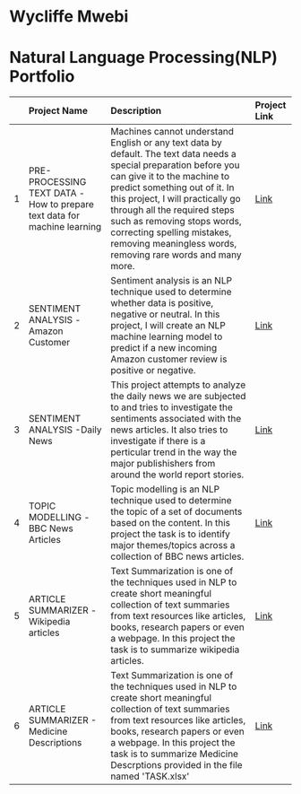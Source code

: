 # Wycliffe Mwebi
# Natural Language Processing(NLP) Portfolio

| | Project Name  | Description    | Project Link   | 
|---:|:-------------|:-----------|:------|
| 1 | PRE-PROCESSING TEXT DATA -How to prepare text data for machine learning   | Machines cannot understand English or any text data by default. The text data needs a special preparation before you can give it to the machine to predict something out of it. In this project, I will practically go through all the required steps such as removing stops words, correcting spelling mistakes, removing meaningless words, removing rare words and many more.   | [Link](https://github.com/Wycliffe-Mwebi/NLP-Portfolio/tree/main/01-PRE-PROCESSING%20TEXT%20DATA)  |                
| 2 | SENTIMENT ANALYSIS -Amazon Customer  | Sentiment analysis is an NLP technique used to determine whether data is positive, negative or neutral. In this project, I will create an NLP machine learning model to predict if a new incoming Amazon customer review is positive or negative.  | [Link](https://github.com/Wycliffe-Mwebi/NLP-Portfolio/tree/main/SENTIMENT%20ANALYSIS%20-Amazon%20Customer)   | 
| 3 |SENTIMENT ANALYSIS -Daily News  | This project attempts to analyze the daily news we are subjected to and tries to investigate the sentiments associated with the news articles. It also tries to investigate if there is a perticular trend in the way the major publishishers from around the world report stories.  | [Link](https://github.com/Wycliffe-Mwebi/NLP-Portfolio/tree/main/SENTIMENT%20ANALYSIS%20-Daily%20News)   | 
| 4 |TOPIC MODELLING -BBC News Articles | Topic modelling is an NLP technique used to determine the topic of a set of documents based on the content. In this project the task is to identify major themes/topics across a collection of BBC news articles.    | [Link](https://github.com/Wycliffe-Mwebi/NLP-Portfolio/tree/main/TOPIC%20MODELLING%20-BBC%20News)  | 
| 5 |ARTICLE SUMMARIZER -Wikipedia articles | Text Summarization is one of the techniques used in NLP to create short meaningful collection of text summaries from text resources like articles, books, research papers or even a webpage. In this project the task is to summarize wikipedia articles.    | [Link](https://github.com/Wycliffe-Mwebi/NLP-Portfolio/tree/main/ARTICLE%20SUMMARIZER%20-Wikipedia%20articles)  |
| 6 |ARTICLE SUMMARIZER - Medicine Descriptions | Text Summarization is one of the techniques used in NLP to create short meaningful collection of text summaries from text resources like articles, books, research papers or even a webpage. In this project the task is to summarize Medicine Descrptions provided in the file named 'TASK.xlsx'    | [Link](https://github.com/Wycliffe-Mwebi/NLP-Portfolio/tree/main/ARTICLE%20SUMMARIZER%20-%20Medicine%20Descriptions)  |

